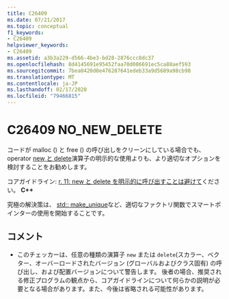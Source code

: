 ```yaml
---
title: C26409
ms.date: 07/21/2017
ms.topic: conceptual
f1_keywords:
- C26409
helpviewer_keywords:
- C26409
ms.assetid: a3b3a229-d566-4be3-bd28-2876ccc8dc37
ms.openlocfilehash: 8d4145691e95452faa70d086691ec5ca88aef593
ms.sourcegitcommit: 7bea0420d0e476287641edeb33a9d5689a98cb98
ms.translationtype: MT
ms.contentlocale: ja-JP
ms.lasthandoff: 02/17/2020
ms.locfileid: "79466815"
---
```

# <a name="c26409-no_new_delete"></a>C26409 NO_NEW_DELETE

コードが malloc () と free () の呼び出しをクリーンにしている場合でも、operator [new と delete](/cpp/cpp/new-and-delete-operators)演算子の明示的な使用よりも、より適切なオプションを検討することをお勧めします。

  コアガイドライン: [r. 11: new と delete を明示的に呼び出すことは避けて](https://isocpp.github.io/CppCoreGuidelines/CppCoreGuidelines#r11-avoid-calling-new-and-delete-explicitly)ください。 **C++**

究極の解決策は、 [std:: make_unique](/cpp/standard-library/memory-functions#make_unique)など、適切なファクトリ関数でスマートポインターの使用を開始することです。

## <a name="remarks"></a>コメント

- このチェッカーは、任意の種類の演算子 `new` または `delete`(スカラー、ベクター、オーバーロードされたバージョン (グローバルおよびクラス固有) の呼び出し、および配置バージョンについて警告します。 後者の場合、推奨される修正プログラムの観点から、コアガイドラインについて何らかの説明が必要となる場合があります。また、今後は省略される可能性があります。
